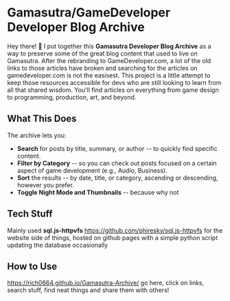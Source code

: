 # Gamasutra/GameDeveloper Developer Blog Archive

Hey there! 👋 I put together this **Gamasutra Developer Blog Archive** as a way to preserve some of the great blog content that used to live on Gamasutra. After the rebranding to GameDeveloper.com, a lot of the old links to those articles have broken and searching for the articles on gamedeveloper.com is not the easisest.
This project is a little attempt to keep those resources accessible for devs who are still looking to learn from all that shared wisdom. You'll find articles on everything from game design to programming, production, art, and beyond.

What This Does
--------------

The archive lets you:

-   **Search** for posts by title, summary, or author -- to quickly find specific content.
-   **Filter by Category** -- so you can check out posts focused on a certain aspect of game development (e.g., Audio, Business).
-   **Sort** the results -- by date, title, or category, ascending or descending, however you prefer.
-   **Toggle Night Mode and Thumbnails** -- because why not


Tech Stuff
----------

Mainly used **sql.js-httpvfs** https://github.com/phiresky/sql.js-httpvfs for the website side of things, hosted on github pages with a simple python script updating the database occasionally

How to Use
----------
https://rich0664.github.io/Gamasutra-Archive/ go here, click on links, search stuff, find neat things and share them with others!

